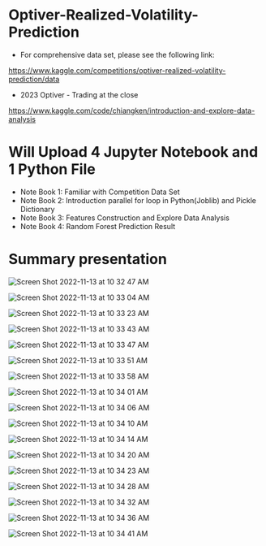 # Optiver-Realized-Volatility-Prediction

- For comprehensive data set, please see the following link:

https://www.kaggle.com/competitions/optiver-realized-volatility-prediction/data

- 2023 Optiver - Trading at the close

https://www.kaggle.com/code/chiangken/introduction-and-explore-data-analysis

# Will Upload 4 Jupyter Notebook and 1 Python File

- Note Book 1: Familiar with Competition Data Set
- Note Book 2: Introduction parallel for loop in Python(Joblib) and Pickle Dictionary
- Note Book 3: Features Construction and Explore Data Analysis
- Note Book 4: Random Forest Prediction Result

# Summary presentation
![Screen Shot 2022-11-13 at 10 32 47 AM](https://user-images.githubusercontent.com/80143995/201502829-5eb9dd7a-cbb3-4d12-97e3-1a80833f3ba6.png)

![Screen Shot 2022-11-13 at 10 33 04 AM](https://user-images.githubusercontent.com/80143995/201502830-94a2d3eb-2b73-4bf0-89a8-0297aeb5a7af.png)

![Screen Shot 2022-11-13 at 10 33 23 AM](https://user-images.githubusercontent.com/80143995/201502831-8fea2953-4a2b-4eab-b2f4-8acb3077a1b5.png)

![Screen Shot 2022-11-13 at 10 33 43 AM](https://user-images.githubusercontent.com/80143995/201502832-fe2a5583-4f55-43f6-8864-ffe2cceb4afd.png)

![Screen Shot 2022-11-13 at 10 33 47 AM](https://user-images.githubusercontent.com/80143995/201502833-4d24315b-935f-488f-b60c-b236b087041c.png)

![Screen Shot 2022-11-13 at 10 33 51 AM](https://user-images.githubusercontent.com/80143995/201502835-684797b9-9ac3-491f-8150-a513015577a1.png)

![Screen Shot 2022-11-13 at 10 33 58 AM](https://user-images.githubusercontent.com/80143995/201502837-a0d2e3ee-9d9a-4b0a-9337-ed174722c1a2.png)

![Screen Shot 2022-11-13 at 10 34 01 AM](https://user-images.githubusercontent.com/80143995/201502838-f47cd20d-8bd3-4afc-863a-49bf0e6ece89.png)

![Screen Shot 2022-11-13 at 10 34 06 AM](https://user-images.githubusercontent.com/80143995/201502841-9eec2c2c-1feb-4765-a186-2e13100f1e19.png)

![Screen Shot 2022-11-13 at 10 34 10 AM](https://user-images.githubusercontent.com/80143995/201502842-d46bc9e4-8ee9-44bd-8c89-0e5fa011d4df.png)

![Screen Shot 2022-11-13 at 10 34 14 AM](https://user-images.githubusercontent.com/80143995/201502843-c7dffdec-0fd6-4546-bb38-bfeeea5a7ffd.png)

![Screen Shot 2022-11-13 at 10 34 20 AM](https://user-images.githubusercontent.com/80143995/201502844-9f3092f0-992f-4f89-82d9-ce67350dde48.png)

![Screen Shot 2022-11-13 at 10 34 23 AM](https://user-images.githubusercontent.com/80143995/201502845-5c067ef9-9219-4dde-b48c-eb7dde58a74c.png)

![Screen Shot 2022-11-13 at 10 34 28 AM](https://user-images.githubusercontent.com/80143995/201502848-9e645653-17fe-4861-bb6b-5183dc6e14cf.png)

![Screen Shot 2022-11-13 at 10 34 32 AM](https://user-images.githubusercontent.com/80143995/201502849-2d04e497-e22f-4fbd-a1dc-5ce00c45a5c8.png)

![Screen Shot 2022-11-13 at 10 34 36 AM](https://user-images.githubusercontent.com/80143995/201502851-6ce001a7-0f88-4a8a-aa30-9f2ac5e45aa1.png)

![Screen Shot 2022-11-13 at 10 34 41 AM](https://user-images.githubusercontent.com/80143995/201502852-945947ec-3974-482d-9b33-2e96973c2049.png)
